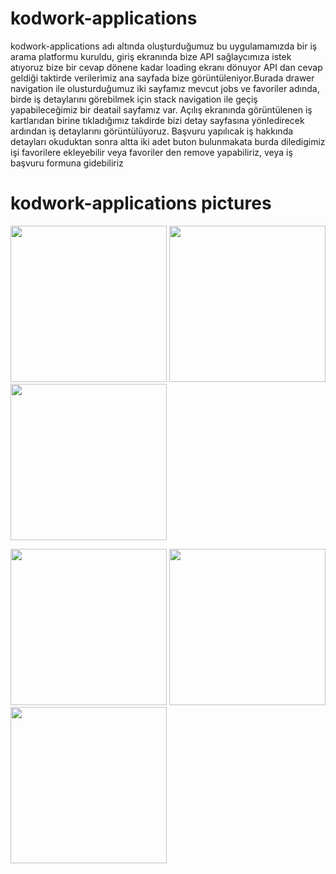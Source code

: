 # kodwork-applications
kodwork-applications adı altında oluşturduğumuz bu uygulamamızda bir iş arama platformu kuruldu,
giriş ekranında bize API sağlaycımıza istek atıyoruz bize bir cevap dönene kadar loading ekranı dönuyor API dan cevap geldiği taktirde verilerimiz ana sayfada bize 
görüntüleniyor.Burada drawer navigation ile olusturduğumuz iki sayfamız mevcut jobs ve favoriler adında, birde iş detaylarını görebilmek için stack navigation ile geçiş yapabileceğimiz bir deatail sayfamız var. 
Açılış ekranında görüntülenen iş kartlarıdan birine tıkladığımız takdirde bizi detay sayfasına yönledirecek ardından iş detaylarını görüntülüyoruz.
Başvuru yapılıcak iş hakkında  detayları okuduktan sonra  altta iki adet buton bulunmakata burda diledigimiz işi favorilere ekleyebilir veya favoriler den remove yapabiliriz,
veya iş başvuru formuna gidebiliriz

# kodwork-applications pictures
<p float="left">
<img src="https://user-images.githubusercontent.com/44464636/204552755-322bfffc-2947-49cd-ab17-2d6cb923c46f.png" width="250"/>  
 <img src="https://user-images.githubusercontent.com/44464636/204552807-3b8843bb-4bee-49b8-900c-22e0226008d8.png" width="250"/>
<img src="https://user-images.githubusercontent.com/44464636/204552829-e1fe0e90-7130-49ef-b42b-13cf47f0835e.png" width="250"/> 
  </P>
  <p float="left">
 <img src="https://user-images.githubusercontent.com/44464636/204552857-210d1a78-af25-4b20-a2ae-73053f4ba8da.png" width="250"/>
<img src="https://user-images.githubusercontent.com/44464636/204552920-516bdbde-1d6e-49c0-abbd-4f5f5fdb157f.png " width="250"/>
<img src="https://user-images.githubusercontent.com/44464636/204552929-ee1263eb-215d-4f27-82f6-08771f70fcdf.png " width="250"/>
    </P>
